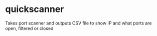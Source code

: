 # quickscanner
Takes port scanner and outputs CSV file to show IP and what ports are open, filtered or closed
